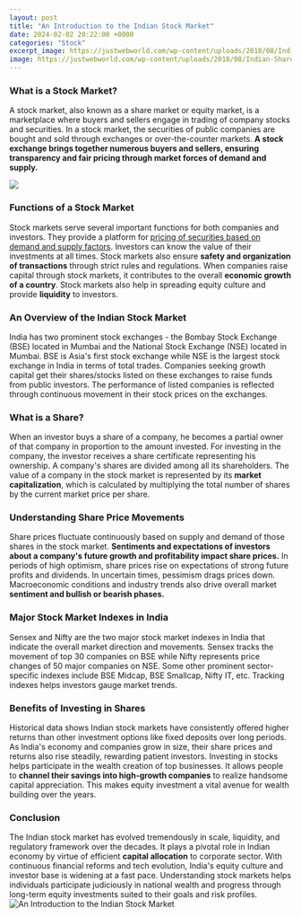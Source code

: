 ```yaml
---
layout: post
title: "An Introduction to the Indian Stock Market"
date: 2024-02-02 20:22:00 +0000
categories: "Stock"
excerpt_image: https://justwebworld.com/wp-content/uploads/2018/08/Indian-Share-Market.jpg
image: https://justwebworld.com/wp-content/uploads/2018/08/Indian-Share-Market.jpg
---
```


### What is a Stock Market?
A stock market, also known as a share market or equity market, is a marketplace where buyers and sellers engage in trading of company stocks and securities. In a stock market, the securities of public companies are bought and sold through exchanges or over-the-counter markets. **A stock exchange brings together numerous buyers and sellers, ensuring transparency and fair pricing through market forces of demand and supply.**

![](https://cdn.educba.com/academy/wp-content/uploads/2014/04/Stock-Market-in-india-768x427.jpg)
### Functions of a Stock Market
Stock markets serve several important functions for both companies and investors. They provide a platform for [pricing of securities based on demand and supply factors](https://store.fi.io.vn/collection/alban). Investors can know the value of their investments at all times. Stock markets also ensure **safety and organization of transactions** through strict rules and regulations. When companies raise capital through stock markets, it contributes to the overall **economic growth of a country**. Stock markets also help in spreading equity culture and provide **liquidity** to investors.
### An Overview of the Indian Stock Market
India has two prominent stock exchanges - the Bombay Stock Exchange (BSE) located in Mumbai and the National Stock Exchange (NSE) located in Mumbai. BSE is Asia's first stock exchange while NSE is the largest stock exchange in India in terms of total trades. Companies seeking growth capital get their shares/stocks listed on these exchanges to raise funds from public investors. The performance of listed companies is reflected through continuous movement in their stock prices on the exchanges. 
### What is a Share?
When an investor buys a share of a company, he becomes a partial owner of that company in proportion to the amount invested. For investing in the company, the investor receives a share certificate representing his ownership. A company's shares are divided among all its shareholders. The value of a company in the stock market is represented by its **market capitalization**, which is calculated by multiplying the total number of shares by the current market price per share.
### Understanding Share Price Movements
Share prices fluctuate continuously based on supply and demand of those shares in the stock market. **Sentiments and expectations of investors about a company's future growth and profitability impact share prices.** In periods of high optimism, share prices rise on expectations of strong future profits and dividends. In uncertain times, pessimism drags prices down. Macroeconomic conditions and industry trends also drive overall market **sentiment and bullish or bearish phases.**
### Major Stock Market Indexes in India
Sensex and Nifty are the two major stock market indexes in India that indicate the overall market direction and movements. Sensex tracks the movement of top 30 companies on BSE while Nifty represents price changes of 50 major companies on NSE. Some other prominent sector-specific indexes include BSE Midcap, BSE Smallcap, Nifty IT, etc. Tracking indexes helps investors gauge market trends.
### Benefits of Investing in Shares
Historical data shows Indian stock markets have consistently offered higher returns than other investment options like fixed deposits over long periods. As India's economy and companies grow in size, their share prices and returns also rise steadily, rewarding patient investors. Investing in stocks helps participate in the wealth creation of top businesses. It allows people to **channel their savings into high-growth companies** to realize handsome capital appreciation. This makes equity investment a vital avenue for wealth building over the years.
### Conclusion
The Indian stock market has evolved tremendously in scale, liquidity, and regulatory framework over the decades. It plays a pivotal role in Indian economy by virtue of efficient **capital allocation** to corporate sector. With continuous financial reforms and tech evolution, India's equity culture and investor base is widening at a fast pace. Understanding stock markets helps individuals participate judiciously in national wealth and progress through long-term equity investments suited to their goals and risk profiles.
![An Introduction to the Indian Stock Market](https://justwebworld.com/wp-content/uploads/2018/08/Indian-Share-Market.jpg)